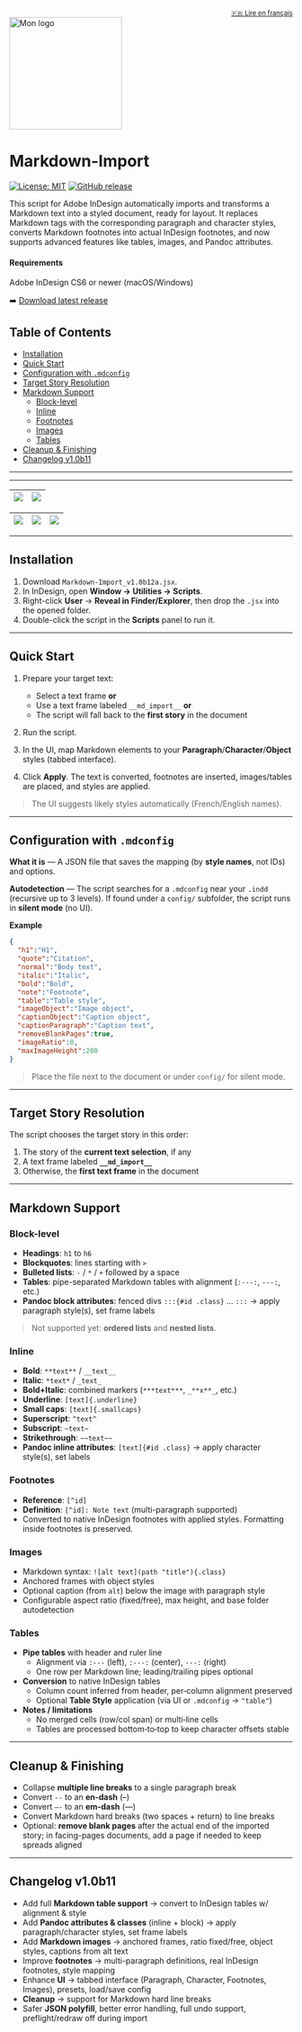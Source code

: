 <div align="right"><sub><a href="README.fr.md">🇫🇷 Lire en français</a></sub></div>
<img src="docs/images/automaticbook-logo.png" alt="Mon logo" width="200"/>

# Markdown-Import

[![License: MIT](https://img.shields.io/badge/License-MIT-yellow.svg)](https://opensource.org/licenses/MIT)
[![GitHub release](https://img.shields.io/github/v/release/lab-Spectral/Markdown-Import?include_prereleases&sort=semver)](https://github.com/lab-Spectral/Markdown-Import/releases/latest)

This script for Adobe InDesign automatically imports and transforms a Markdown text into a styled document, ready for layout. It replaces Markdown tags with the corresponding paragraph and character styles, converts Markdown footnotes into actual InDesign footnotes, and now supports advanced features like tables, images, and Pandoc attributes.

#### Requirements
Adobe InDesign CS6 or newer (macOS/Windows)

➡️ [Download latest release](https://github.com/lab-Spectral/Markdown-Import/releases/latest)


## Table of Contents

- [Installation](#installation)
- [Quick Start](#quick-start)
- [Configuration with `.mdconfig`](#configuration-with-mdconfig)
- [Target Story Resolution](#target-story-resolution)
- [Markdown Support](#markdown-support)
  - [Block-level](#block-level)
  - [Inline](#inline)
  - [Footnotes](#footnotes)
  - [Images](#images)
  - [Tables](#tables)
- [Cleanup & Finishing](#cleanup--finishing)
- [Changelog v1.0b11](#changelog-v10b11)

---

---

| <img src="docs/images/Markdown-import-screen1.png" style="max-width:100%; height:auto;"/> | <img src="docs/images/Markdown-import-screen2.png" style="max-width:100%; height:auto;"/> |
|---|---|

| <img src="docs/images/Markdown-import-config1.png" style="max-width:100%; height:auto;"/> | <img src="docs/images/Markdown-import-config2.png" style="max-width:100%; height:auto;"/> | <img src="docs/images/Markdown-import-config3.png" style="max-width:100%; height:auto;"/> |
|---|---|---|

---

## Installation

1. Download `Markdown-Import_v1.0b12a.jsx`.
2. In InDesign, open **Window → Utilities → Scripts**.
3. Right-click **User** → **Reveal in Finder/Explorer**, then drop the `.jsx` into the opened folder.
4. Double-click the script in the **Scripts** panel to run it.

---

## Quick Start

1. Prepare your target text:

   * Select a text frame **or**
   * Use a text frame labeled `__md_import__` **or**
   * The script will fall back to the **first story** in the document
2. Run the script.
3. In the UI, map Markdown elements to your **Paragraph**/**Character**/**Object** styles (tabbed interface).
4. Click **Apply**. The text is converted, footnotes are inserted, images/tables are placed, and styles are applied.

> The UI suggests likely styles automatically (French/English names).

---

## Configuration with `.mdconfig`

**What it is** — A JSON file that saves the mapping (by **style names**, not IDs) and options.

**Autodetection** — The script searches for a `.mdconfig` near your `.indd` (recursive up to 3 levels). If found under a `config/` subfolder, the script runs in **silent mode** (no UI).

**Example**

```json
{
  "h1":"H1",
  "quote":"Citation",
  "normal":"Body text",
  "italic":"Italic",
  "bold":"Bold",
  "note":"Footnote",
  "table":"Table style",
  "imageObject":"Image object",
  "captionObject":"Caption object",
  "captionParagraph":"Caption text",
  "removeBlankPages":true,
  "imageRatio":0,
  "maxImageHeight":200
}
```

> Place the file next to the document or under `config/` for silent mode.

---

## Target Story Resolution

The script chooses the target story in this order:

1. The story of the **current text selection**, if any
2. A text frame labeled **`__md_import__`**
3. Otherwise, the **first text frame** in the document

---

## Markdown Support

### Block-level

* **Headings**: `h1` to `h6`
* **Blockquotes**: lines starting with `>`
* **Bulleted lists**: `-` / `*` / `+` followed by a space
* **Tables**: pipe-separated Markdown tables with alignment (`:---:`, `---:`, etc.)
* **Pandoc block attributes**: fenced divs `:::{#id .class}` … `:::` → apply paragraph style(s), set frame labels

> Not supported yet: **ordered lists** and **nested lists**.

### Inline

* **Bold**: `**text**` / `__text__`
* **Italic**: `*text*` / `_text_`
* **Bold+Italic**: combined markers (`***text***`, `_**x**_`, etc.)
* **Underline**: `[text]{.underline}`
* **Small caps**: `[text]{.smallcaps}`
* **Superscript**: `^text^`
* **Subscript**: `~text~`
* **Strikethrough**: `~~text~~`
* **Pandoc inline attributes**: `[text]{#id .class}` → apply character style(s), set labels

### Footnotes

* **Reference**: `[^id]`
* **Definition**: `[^id]: Note text` (multi-paragraph supported)
* Converted to native InDesign footnotes with applied styles. Formatting inside footnotes is preserved.

### Images

* Markdown syntax: `![alt text](path "title"){.class}`
* Anchored frames with object styles
* Optional caption (from `alt`) below the image with paragraph style
* Configurable aspect ratio (fixed/free), max height, and base folder autodetection

### Tables

* **Pipe tables** with header and ruler line
  * Alignment via `:---` (left), `:---:` (center), `---:` (right)
  * One row per Markdown line; leading/trailing pipes optional
* **Conversion** to native InDesign tables
  * Column count inferred from header, per‑column alignment preserved
  * Optional **Table Style** application (via UI or `.mdconfig` → `"table"`)
* **Notes / limitations**
  * No merged cells (row/col span) or multi‑line cells
  * Tables are processed bottom‑to‑top to keep character offsets stable

---

## Cleanup & Finishing

* Collapse **multiple line breaks** to a single paragraph break
* Convert `--` to an **en-dash** (–)
* Convert `–-` to an **em-dash** (—)
* Convert Markdown hard breaks (two spaces + return) to line breaks
* Optional: **remove blank pages** after the actual end of the imported story; in facing-pages documents, add a page if needed to keep spreads aligned

---

## Changelog v1.0b11

- Add full **Markdown table support** → convert to InDesign tables w/ alignment & style
- Add **Pandoc attributes & classes** (inline + block) → apply paragraph/character styles, set frame labels
- Add **Markdown images** → anchored frames, ratio fixed/free, object styles, captions from alt text
- Improve **footnotes** → multi-paragraph definitions, real InDesign footnotes, style mapping
- Enhance **UI** → tabbed interface (Paragraph, Character, Footnotes, Images), presets, load/save config
- **Cleanup** → support for Markdown hard line breaks
- Safer **JSON polyfill**, better error handling, full undo support, preflight/redraw off during import
